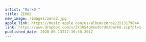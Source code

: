 ```yaml
---
artist: "Dark0 "
title: ZERO2
new_image: /images/zero2.jpg
apple_link: https://music.apple.com/us/album/zero2/1513179644
link: https://www.dropbox.com/s/2k3h54qmoudordm/Dark0.zip?dl=1
published_date: 2020-09-13T17:39:30.201Z
---
```

